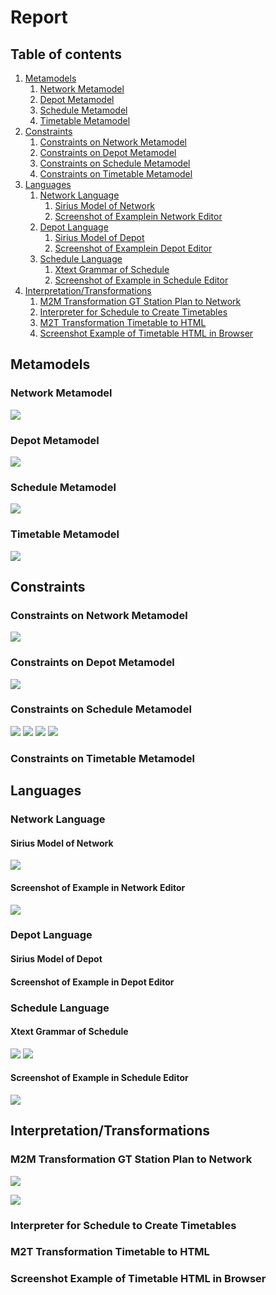 # Report

## Table of contents

1. [Metamodels](#Metamodels)
    1. [Network Metamodel](#Network-Metamodel)
    2. [Depot Metamodel](#Depot-Metamodel)
    3. [Schedule Metamodel](#Schedule-Metamodel)
    4. [Timetable Metamodel](#Timetable-Metamodel)
2. [Constraints](#Constraints)
    1. [Constraints on Network Metamodel](#Constraints-on-Network-Metamodel)
    2. [Constraints on Depot Metamodel](#Constraints-on-Depot-Metamodel)
    3. [Constraints on Schedule Metamodel](#Constraints-on-Schedule-Metamodel)
    4. [Constraints on Timetable Metamodel](#Constraints-on-Timetable-Metamodel)
3. [Languages](#Languages)
    1. [Network Language](#Network-Language)
        1. [Sirius Model of Network](#Sirius-Model-of-Network)
        2. [Screenshot of Examplein Network Editor](#Screenshot-of-Examplein-Network-Editor)
    2. [Depot Language](#Depot-Language)
        1. [Sirius Model of Depot](#Sirius-Model-of-Depot)
        2. [Screenshot of Examplein Depot Editor](#Screenshot-of-Examplein-Depot-Editor)
    3. [Schedule Language](#Schedule-Language)
        1. [Xtext Grammar of Schedule](#Xtext-Grammar-of-Schedule)
        2. [Screenshot of Example in Schedule Editor](#Screenshot-of-Example-in-Schedule-Editor)
4. [Interpretation/Transformations](#Interpretation/Transformations)
    1. [M2M Transformation GT Station Plan to Network](#M2M-Transformation-GT-Station-Plan-to-Network)
    2. [Interpreter for Schedule to Create Timetables](#Interpreter-for-Schedule-to-Create-Timetables)
    3. [M2T Transformation Timetable to HTML](#M2T-Transformation-Timetable-to-HTML)
    4. [Screenshot Example of Timetable HTML in Browser](#Screenshot-Example-of-Timetable-HTML-in-Browser)

## Metamodels

### Network Metamodel

![](https://github.com/janschill/mosyl_2020_group2/raw/master/report/images/metamodel-network.png)

### Depot Metamodel

![](https://github.com/janschill/mosyl_2020_group2/raw/master/report/images/metamodel-depot.png)

### Schedule Metamodel

![](https://github.com/janschill/mosyl_2020_group2/raw/master/report/images/metamodel-schedule.png)

### Timetable Metamodel

![](https://github.com/janschill/mosyl_2020_group2/raw/master/report/images/metamodel-timetable.png)

## Constraints

### Constraints on Network Metamodel

![](https://github.com/janschill/mosyl_2020_group2/raw/master/report/images/metamodel-network-constraints.png)

### Constraints on Depot Metamodel

![](https://github.com/janschill/mosyl_2020_group2/raw/master/report/images/metamodel-depot-constraints.png)

### Constraints on Schedule Metamodel
![](https://github.com/janschill/mosyl_2020_group2/raw/master/report/images/metamodel-schedule-constraints-1.png)
![](https://github.com/janschill/mosyl_2020_group2/raw/master/report/images/metamodel-schedule-constraints-2.png)
![](https://github.com/janschill/mosyl_2020_group2/raw/master/report/images/metamodel-schedule-constraints-3.png)
![](https://github.com/janschill/mosyl_2020_group2/raw/master/report/images/metamodel-schedule-constraints-4.png)

### Constraints on Timetable Metamodel

## Languages

### Network Language

#### Sirius Model of Network

![](https://github.com/janschill/mosyl_2020_group2/raw/master/report/images/metamodel-network-graphical_editor.png)

#### Screenshot of Example in Network Editor

![](https://github.com/janschill/mosyl_2020_group2/raw/master/report/images/metamodel-network-graphical_editor_example.png)

### Depot Language

#### Sirius Model of Depot

#### Screenshot of Example in Depot Editor

### Schedule Language

#### Xtext Grammar of Schedule
![](https://github.com/janschill/mosyl_2020_group2/raw/master/report/images/metamodel-schedule-grammar-1.png)
![](https://github.com/janschill/mosyl_2020_group2/raw/master/report/images/metamodel-schedule-grammar-2.png)

#### Screenshot of Example in Schedule Editor
![](https://github.com/janschill/mosyl_2020_group2/raw/master/report/images/schedule-editor.png)

## Interpretation/Transformations

### M2M Transformation GT Station Plan to Network

![](https://github.com/janschill/mosyl_2020_group2/raw/master/report/images/m2m-stationplan-network.png)

![](https://github.com/janschill/mosyl_2020_group2/raw/master/report/images/m2m-stationplan-network-result.png)


### Interpreter for Schedule to Create Timetables

### M2T Transformation Timetable to HTML

### Screenshot Example of Timetable HTML in Browser
